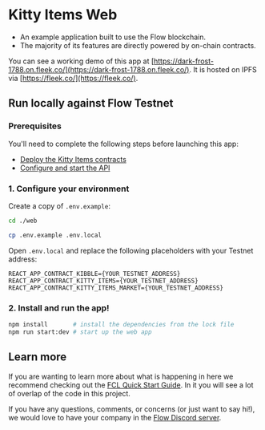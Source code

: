# Kitty Items Web

- An example application built to use the Flow blockchain.
- The majority of its features are directly powered by on-chain contracts.

You can see a working demo of this app at 
[https://dark-frost-1788.on.fleek.co/](https://dark-frost-1788.on.fleek.co/).
It is hosted on IPFS via [https://fleek.co/](https://fleek.co/).

## Run locally against Flow Testnet

### Prerequisites

You'll need to complete the following steps before launching this app:

- [Deploy the Kitty Items contracts](https://github.com/onflow/kitty-items/tree/master/#4-deploy-the-contracts)
- [Configure and start the API](https://github.com/onflow/kitty-items/tree/master/api)

### 1. Configure your environment

Create a copy of `.env.example`:

```sh
cd ./web

cp .env.example .env.local
```

Open `.env.local` and replace the following placeholders with your Testnet address:

```
REACT_APP_CONTRACT_KIBBLE={YOUR_TESTNET_ADDRESS}
REACT_APP_CONTRACT_KITTY_ITEMS={YOUR_TESTNET_ADDRESS}
REACT_APP_CONTRACT_KITTY_ITEMS_MARKET={YOUR_TESTNET_ADDRESS}
```

### 2. Install and run the app!

```sh
npm install       # install the dependencies from the lock file
npm run start:dev # start up the web app
```

## Learn more

If you are wanting to learn more about what is happening in here we recommend checking out the [FCL Quick Start Guide](https://github.com/onflow/flow-js-sdk/tree/master/packages/fcl#flow-app-quickstart).
In it you will see a lot of overlap of the code in this project.

If you have any questions, comments, or concerns (or just want to say hi!), we would love to have your company in the [Flow Discord server](https://discord.gg/k6cZ7QC).
